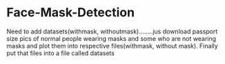 # Face-Mask-Detection
Need to add datasets(withmask, withoutmask)........jus download passport size pics of normal people wearing masks and some who are not wearing masks and plot them into respective files(withmask, without mask).
Finally put that files into a file called datasets
